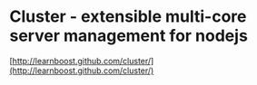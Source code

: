 <!--
id: 3323265933
link: http://tumblr.atmos.org/post/3323265933/cluster-extensible-multi-core-server-management-for
slug: cluster-extensible-multi-core-server-management-for
date: Tue Feb 15 2011 22:21:45 GMT-0800 (PST)
publish: 2011-02-015
tags: 
title: Cluster - extensible multi-core server management for nodejs
-->


Cluster - extensible multi-core server management for nodejs
============================================================

[http://learnboost.github.com/cluster/](http://learnboost.github.com/cluster/)

